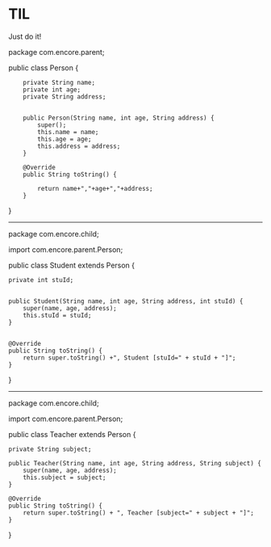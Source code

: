 # TIL
Just do it!

package com.encore.parent;

public class Person {

		private String name;
		private int age;
		private String address;
		
		
		public Person(String name, int age, String address) {
			super();
			this.name = name;
			this.age = age;
			this.address = address;
		}
		
		@Override
		public String toString() {
		
			return name+","+age+","+address;
		}
		
		
}


-------------------------------------------------------------------------------------------
package com.encore.child;

import com.encore.parent.Person;

public class Student extends Person {

	private int stuId;


	public Student(String name, int age, String address, int stuId) {
		super(name, age, address);
		this.stuId = stuId;
	}


	@Override
	public String toString() {
		return super.toString() +", Student [stuId=" + stuId + "]";
	}
	
	
}

----------------------------------------------------------------------------

package com.encore.child;

import com.encore.parent.Person;

public class Teacher extends Person {

	private String subject;

	public Teacher(String name, int age, String address, String subject) {
		super(name, age, address);
		this.subject = subject;
	}

	@Override
	public String toString() {
		return super.toString() + ", Teacher [subject=" + subject + "]";
	}
	
	
}
